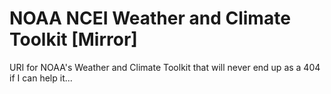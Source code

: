 # NOAA NCEI Weather and Climate Toolkit [Mirror]
URI for NOAA's Weather and Climate Toolkit that will never end up as a 404 if I can help it...
